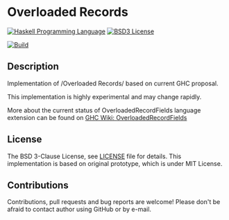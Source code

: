# Overloaded Records

<!--
[![Hackage](http://img.shields.io/hackage/v/overloaded-records.svg)][Hackage: overloaded-records]
[![Hackage Dependencies](https://img.shields.io/hackage-deps/v/overloaded-records.svg)](http://packdeps.haskellers.com/reverse/overloaded-records)
-->
[![Haskell Programming Language](https://img.shields.io/badge/language-Haskell-blue.svg)][Haskell.org]
[![BSD3 License](http://img.shields.io/badge/license-BSD3-brightgreen.svg)][tl;dr Legal: BSD3]

[![Build](https://travis-ci.org/trskop/overloaded-records.svg)](https://travis-ci.org/trskop/overloaded-records)


## Description

Implementation of /Overloaded Records/ based on current GHC proposal.

This implementation is highly experimental and may change rapidly.

More about the current status of OverloadedRecordFields language extension can
be found on [GHC Wiki: OverloadedRecordFields][]


## License

The BSD 3-Clause License, see [LICENSE][] file for details. This implementation
is based on original prototype, which is under MIT License.


## Contributions

Contributions, pull requests and bug reports are welcome! Please don't be
afraid to contact author using GitHub or by e-mail.


[GHC Wiki: OverloadedRecordFields]:
  https://ghc.haskell.org/trac/ghc/wiki/Records/OverloadedRecordFields
  "OverloadedRecordFields language extension on GHC Wiki"
[Haskell.org]:
  http://www.haskell.org
  "The Haskell Programming Language"
[LICENSE]:
  https://github.com/trskop/overloaded-records/blob/master/LICENSE
  "License of overloaded-records package."
[tl;dr Legal: BSD3]:
  https://tldrlegal.com/license/bsd-3-clause-license-%28revised%29
  "BSD 3-Clause License (Revised)"
